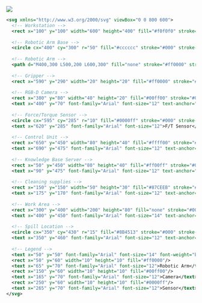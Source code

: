 [![](https://mermaid.ink/img/pako:eNqdVl1P2zAU_StWEG9Ug5ZNLA-TxtfERlFFuyeXBze5abM6dmY7A4T47_gr31UH6Utzj885uTexj_ISRDyGIAzWguQbtLhcMqR_c0WEwndEFYJQdEvYuiBrQDPBs1w9oNHoG7q7ne0kRCBlytYPzkizLPvqSQkSKYgXRG5vWMJxhSADIYOJjKiUMy_tSazRL8YfKcRrOCcScFUhU3phi2JFxmFGCWMgsL2bL7ygsWzpMxAR5KaVKY8LCrgGkEO8sEt0o7J_qeAsA6Y0ChQ3AGSRcsAO0aqn3NiVzbqq026LYkXfRbYQ5A9EiosUJNY1agJe2KGV0gvOlOCU6vvd85U2jwyKariW11gpvnqCqDD92JtWVS2pIKuYA5NcXAPEKxJtsStRWXtVm2R1ZeE3GBe4Wq4gr-5Ru1vgdx4TpZ9ScycgD_Z3hF_omjjekrl_WazcAXKtS4ea3wXJQJAblhcK3_84H1165KGmXHO9ixZc_C3AybFFPjnIWzb4P3nK1BUzB1dIbCtUlg3aQh-elHpLM60tyw4bxGkaCZ5vOANcX_p1YHE5aWeanSfFv4HuQLtfoSO3ptlHbM-zj1lPUSZV-Z4OD_W2prqhuXqm4F-TNNcu8lCSUhoeJMfJ2ZHUO30L4cFJdApnx74cPaax2oTj_KmpNSnnlfHJyXj89bRSTyaTvdJ-yjmj8ZfVuz3agfdxfTP_Pq7uhaB_Ep9Xk_c_hW4UDvBox-IAg248DrNoROQwgzowB-g70TnAoR-fA0x25KdzmUzgPyb9aWTjVCbJXnlwFOiAykga60-aF2O1DNQGMlgGob6MidgugyV71TxSKD5_ZlEQKlHAUSB4sd4EYUKo1FVhu75MiY71rEIhTvXemLovJvvh9PoGPoUtjA?type=png)](https://mermaid.live/edit#pako:eNqdVl1P2zAU_StWEG9Ug5ZNLA-TxtfERlFFuyeXBze5abM6dmY7A4T47_gr31UH6Utzj885uTexj_ISRDyGIAzWguQbtLhcMqR_c0WEwndEFYJQdEvYuiBrQDPBs1w9oNHoG7q7ne0kRCBlytYPzkizLPvqSQkSKYgXRG5vWMJxhSADIYOJjKiUMy_tSazRL8YfKcRrOCcScFUhU3phi2JFxmFGCWMgsL2bL7ygsWzpMxAR5KaVKY8LCrgGkEO8sEt0o7J_qeAsA6Y0ChQ3AGSRcsAO0aqn3NiVzbqq026LYkXfRbYQ5A9EiosUJNY1agJe2KGV0gvOlOCU6vvd85U2jwyKariW11gpvnqCqDD92JtWVS2pIKuYA5NcXAPEKxJtsStRWXtVm2R1ZeE3GBe4Wq4gr-5Ru1vgdx4TpZ9ScycgD_Z3hF_omjjekrl_WazcAXKtS4ea3wXJQJAblhcK3_84H1165KGmXHO9ixZc_C3AybFFPjnIWzb4P3nK1BUzB1dIbCtUlg3aQh-elHpLM60tyw4bxGkaCZ5vOANcX_p1YHE5aWeanSfFv4HuQLtfoSO3ptlHbM-zj1lPUSZV-Z4OD_W2prqhuXqm4F-TNNcu8lCSUhoeJMfJ2ZHUO30L4cFJdApnx74cPaax2oTj_KmpNSnnlfHJyXj89bRSTyaTvdJ-yjmj8ZfVuz3agfdxfTP_Pq7uhaB_Ep9Xk_c_hW4UDvBox-IAg248DrNoROQwgzowB-g70TnAoR-fA0x25KdzmUzgPyb9aWTjVCbJXnlwFOiAykga60-aF2O1DNQGMlgGob6MidgugyV71TxSKD5_ZlEQKlHAUSB4sd4EYUKo1FVhu75MiY71rEIhTvXemLovJvvh9PoGPoUtjA)







```svg
<svg xmlns="http://www.w3.org/2000/svg" viewBox="0 0 800 600">
  <!-- Workstation -->
  <rect x="100" y="100" width="600" height="400" fill="#f0f0f0" stroke="#000" stroke-width="2"/>
  
  <!-- Robotic Arm Base -->
  <circle cx="400" cy="300" r="50" fill="#cccccc" stroke="#000" stroke-width="2"/>
  
  <!-- Robotic Arm -->
  <path d="M400,300 L500,200 L600,300" fill="none" stroke="#ff0000" stroke-width="4"/>
  
  <!-- Gripper -->
  <rect x="590" y="290" width="20" height="20" fill="#ff0000" stroke="#000" stroke-width="2"/>
  
  <!-- RGB-D Camera -->
  <rect x="380" y="80" width="40" height="20" fill="#00ff00" stroke="#000" stroke-width="2"/>
  <text x="400" y="70" font-family="Arial" font-size="12" text-anchor="middle">RGB-D Camera</text>
  
  <!-- Force/Torque Sensor -->
  <circle cx="595" cy="285" r="10" fill="#0000ff" stroke="#000" stroke-width="2"/>
  <text x="620" y="285" font-family="Arial" font-size="12">F/T Sensor</text>
  
  <!-- Control Unit -->
  <rect x="650" y="450" width="80" height="40" fill="#ffff00" stroke="#000" stroke-width="2"/>
  <text x="690" y="475" font-family="Arial" font-size="12" text-anchor="middle">Control Unit</text>
  
  <!-- Knowledge Base Server -->
  <rect x="50" y="450" width="80" height="40" fill="#ff00ff" stroke="#000" stroke-width="2"/>
  <text x="90" y="475" font-family="Arial" font-size="12" text-anchor="middle">Knowledge Base</text>
  
  <!-- Cleaning supplies -->
  <rect x="150" y="150" width="50" height="30" fill="#87CEEB" stroke="#000" stroke-width="2"/>
  <text x="175" y="170" font-family="Arial" font-size="12" text-anchor="middle">Supplies</text>
  
  <!-- Work Area -->
  <rect x="300" y="400" width="200" height="80" fill="none" stroke="#000" stroke-width="2" stroke-dasharray="5,5"/>
  <text x="400" y="450" font-family="Arial" font-size="14" text-anchor="middle">Work Area</text>
  
  <!-- Spill Location -->
  <circle cx="350" cy="430" r="15" fill="#8B4513" stroke="#000" stroke-width="2"/>
  <text x="350" y="460" font-family="Arial" font-size="12" text-anchor="middle">Spill</text>
  
  <!-- Legend -->
  <text x="50" y="50" font-family="Arial" font-size="14" font-weight="bold">Legend:</text>
  <rect x="50" y="60" width="10" height="10" fill="#ff0000"/>
  <text x="65" y="70" font-family="Arial" font-size="12">Robotic Arm</text>
  <rect x="150" y="60" width="10" height="10" fill="#00ff00"/>
  <text x="165" y="70" font-family="Arial" font-size="12">Camera</text>
  <rect x="250" y="60" width="10" height="10" fill="#0000ff"/>
  <text x="265" y="70" font-family="Arial" font-size="12">Sensor</text>
</svg>